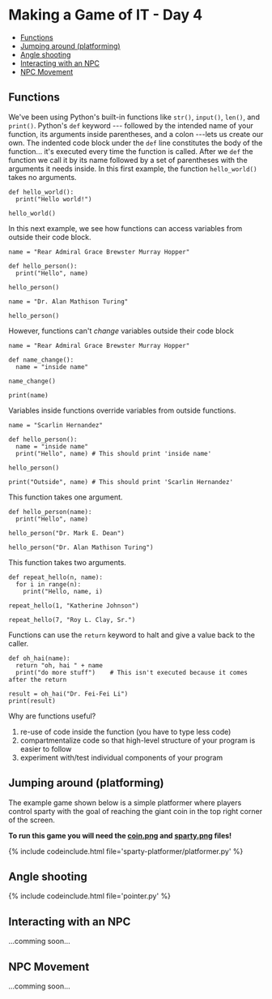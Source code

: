 # Making a Game of IT - Day 4

<!-- TOC -->

- [Functions](#functions)
- [Jumping around (platforming)](#jumping-around-platforming)
- [Angle shooting](#angle-shooting)
- [Interacting with an NPC](#interacting-with-an-npc)
- [NPC Movement](#npc-movement)

<!-- /TOC -->

## Functions

We've been using Python's built-in functions like `str()`, `input()`, `len()`, and `print()`.
Python's `def` keyword --- followed by the intended name of your function, its arguments inside parentheses, and a colon ---lets us create our own.
The indented code block under the `def` line constitutes the body of the function... it's executed every time the function is called.
After we `def` the function we call it by its name followed by a set of parentheses with the arguments it needs inside.
In this first example, the function `hello_world()` takes no arguments.

```python3
def hello_world():
  print("Hello world!")

hello_world()
```

In this next example, we see how functions can access variables from outside their code block.

```python3
name = "Rear Admiral Grace Brewster Murray Hopper"

def hello_person():
  print("Hello", name)

hello_person()

name = "Dr. Alan Mathison Turing"

hello_person()
```

However, functions can't _change_ variables outside their code block

```python3
name = "Rear Admiral Grace Brewster Murray Hopper"

def name_change():
  name = "inside name"

name_change()

print(name)
```

Variables inside functions override variables from outside functions.

```python3
name = "Scarlin Hernandez"

def hello_person():
  name = "inside name"
  print("Hello", name) # This should print 'inside name'

hello_person()

print("Outside", name) # This should print 'Scarlin Hernandez'
```

This function takes one argument.

```python3
def hello_person(name):
  print("Hello", name)

hello_person("Dr. Mark E. Dean")

hello_person("Dr. Alan Mathison Turing")
```

This function takes two arguments.

```python3
def repeat_hello(n, name):
  for i in range(n):
    print("Hello, name, i)

repeat_hello(1, "Katherine Johnson")

repeat_hello(7, "Roy L. Clay, Sr.")
```

Functions can use the `return` keyword to halt and give a value back to the caller.

```python3
def oh_hai(name):
  return "oh, hai " + name
  print("do more stuff")    # This isn't executed because it comes after the return

result = oh_hai("Dr. Fei-Fei Li")
print(result)
```

Why are functions useful?
1. re-use of code inside the function (you have to type less code)
2. compartmentalize code so that high-level structure of your program is easier to follow
3. experiment with/test individual components of your program

## Jumping around (platforming)

The example game shown below is a simple platformer where players control sparty
with the goal of reaching the giant coin in the top right corner of the screen.

**To run this game you will need the [coin.png](/media/sparty-platformer/coin.png) and [sparty.png](/media/sparty-platformer/Sparty.png) files!**

{% include codeinclude.html file='sparty-platformer/platformer.py' %}

## Angle shooting

{% include codeinclude.html file='pointer.py' %}

## Interacting with an NPC

...comming soon...

## NPC Movement

...comming soon...
